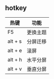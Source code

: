 ## hotkey

| 热键 | 功能 |
|---|---|
| F5 | 更换主题 |
| alt + s | 分屏迁移 |
| alt + e | 滚屏 |
| alt + h | 水平分屏 |
| alt + v | 垂直分屏 |
